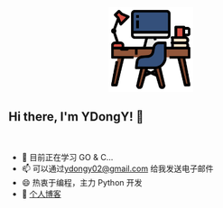 <p align="center">
  <img src="https://raw.githubusercontent.com/YDongY/YDongY/master/assets/workspace.svg" width="150px" height="150px"/>
</p>

## Hi there, I'm YDongY! 👋

<br>

- 🌱 目前正在学习 GO & C...
- 📫 可以通过<ydongy02@gmail.com> 给我发送电子邮件
- 😄 热衷于编程，主力 Python 开发
- 🎯 [个人博客](https://ydongy.cn)
